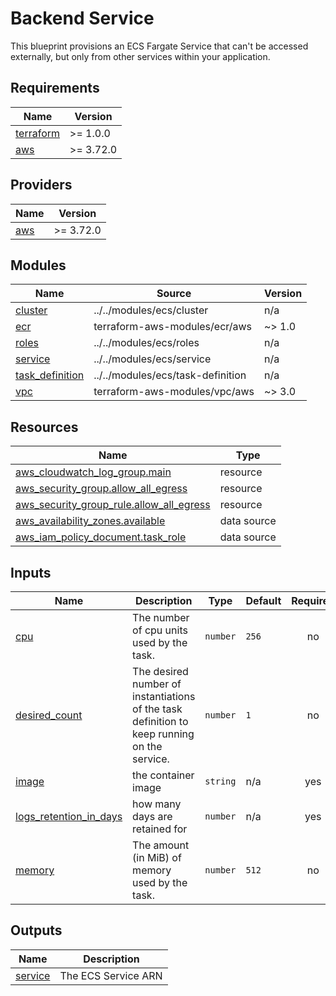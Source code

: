 # Backend Service

This blueprint provisions an ECS Fargate Service that can't be accessed externally, but only from other services within your application.

<!-- BEGINNING OF PRE-COMMIT-TERRAFORM DOCS HOOK -->
## Requirements

| Name | Version |
|------|---------|
| <a name="requirement_terraform"></a> [terraform](#requirement\_terraform) | >= 1.0.0 |
| <a name="requirement_aws"></a> [aws](#requirement\_aws) | >= 3.72.0 |

## Providers

| Name | Version |
|------|---------|
| <a name="provider_aws"></a> [aws](#provider\_aws) | >= 3.72.0 |

## Modules

| Name | Source | Version |
|------|--------|---------|
| <a name="module_cluster"></a> [cluster](#module\_cluster) | ../../modules/ecs/cluster | n/a |
| <a name="module_ecr"></a> [ecr](#module\_ecr) | terraform-aws-modules/ecr/aws | ~> 1.0 |
| <a name="module_roles"></a> [roles](#module\_roles) | ../../modules/ecs/roles | n/a |
| <a name="module_service"></a> [service](#module\_service) | ../../modules/ecs/service | n/a |
| <a name="module_task_definition"></a> [task\_definition](#module\_task\_definition) | ../../modules/ecs/task-definition | n/a |
| <a name="module_vpc"></a> [vpc](#module\_vpc) | terraform-aws-modules/vpc/aws | ~> 3.0 |

## Resources

| Name | Type |
|------|------|
| [aws_cloudwatch_log_group.main](https://registry.terraform.io/providers/hashicorp/aws/latest/docs/resources/cloudwatch_log_group) | resource |
| [aws_security_group.allow_all_egress](https://registry.terraform.io/providers/hashicorp/aws/latest/docs/resources/security_group) | resource |
| [aws_security_group_rule.allow_all_egress](https://registry.terraform.io/providers/hashicorp/aws/latest/docs/resources/security_group_rule) | resource |
| [aws_availability_zones.available](https://registry.terraform.io/providers/hashicorp/aws/latest/docs/data-sources/availability_zones) | data source |
| [aws_iam_policy_document.task_role](https://registry.terraform.io/providers/hashicorp/aws/latest/docs/data-sources/iam_policy_document) | data source |

## Inputs

| Name | Description | Type | Default | Required |
|------|-------------|------|---------|:--------:|
| <a name="input_cpu"></a> [cpu](#input\_cpu) | The number of cpu units used by the task. | `number` | `256` | no |
| <a name="input_desired_count"></a> [desired\_count](#input\_desired\_count) | The desired number of instantiations of the task definition to keep running on the service. | `number` | `1` | no |
| <a name="input_image"></a> [image](#input\_image) | the container image | `string` | n/a | yes |
| <a name="input_logs_retention_in_days"></a> [logs\_retention\_in\_days](#input\_logs\_retention\_in\_days) | how many days are retained for | `number` | n/a | yes |
| <a name="input_memory"></a> [memory](#input\_memory) | The amount (in MiB) of memory used by the task. | `number` | `512` | no |

## Outputs

| Name | Description |
|------|-------------|
| <a name="output_service"></a> [service](#output\_service) | The ECS Service ARN |
<!-- END OF PRE-COMMIT-TERRAFORM DOCS HOOK -->
